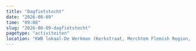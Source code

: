 ```yaml
---
title: "Dagfietstocht"
date: "2026-08-09"
time: "09:08"
slug: "2026-08-09-dagfietstocht"
pagetype: "activiteiten"
location: "KWB lokaal-De Werkman (Kerkstraat, Merchtem Flemish Region, Belgium)"
---
```




